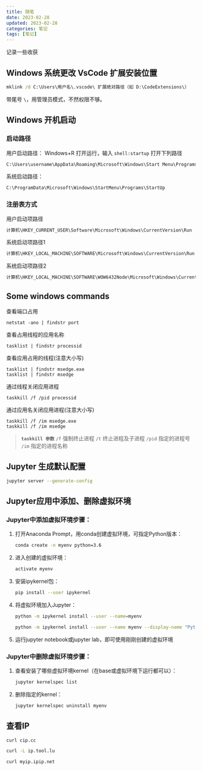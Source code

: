 ```yaml
---
title: 随笔
date: 2023-02-28
updated: 2023-02-28
categories: 笔记
tags: [笔记]
---
```


记录一些收获

<!-- more -->

## Windows 系统更改 VsCode 扩展安装位置

```cmd
mklink /d C:\Users\用户名\.vscode\ 扩展绝对路径（如 D:\CodeExtensions\）
``` 
带尾号 `\`，用管理员模式，不然权限不够。

## Windows 开机启动

### 启动路径

用户启动路径：
Windows+R 打开运行，输入 `shell:startup` 打开下列路径
```txt
C:\Users\username\AppData\Roaming\Microsoft\Windows\Start Menu\Programs\Startup
```

系统启动路径：
```txt
C:\ProgramData\Microsoft\Windows\StartMenu\Programs\StartUp
```

### 注册表方式

用户启动项路径
```txt
计算机\HKEY_CURRENT_USER\Software\Microsoft\Windows\CurrentVersion\Run
```

系统启动项路径1
```txt
计算机\HKEY_LOCAL_MACHINE\SOFTWARE\Microsoft\Windows\CurrentVersion\Run
```

系统启动项路径2
```txt
计算机\HKEY_LOCAL_MACHINE\SOFTWARE\WOW6432Node\Microsoft\Windows\CurrentVersion\Run
```

## Some windows commands

查看端口占用
```shell
netstat -ano | findstr port
```

查看占用线程的应用名称
```shell
tasklist | findstr processid
```

查看应用占用的线程(注意大小写)
```shell
tasklist | findstr msedge.exe
tasklist | findstr msedge
```

通过线程关闭应用进程
```shell
taskkill /f /pid processid
```

通过应用名关闭应用进程(注意大小写)
```shell
taskkill /f /im msedge.exe
taskkill /f /im msedge
```
>**`taskkill 参数`**
>`/f` 强制终止进程
>`/t` 终止进程及子进程
>`/pid` 指定的进程号
>`/im` 指定的进程名称

## Jupyter 生成默认配置

```bash
jupyter server --generate-config
```

## Jupyter应用中添加、删除虚拟环境

### Jupyter中添加虚拟环境步骤：

1. 打开Anaconda Prompt，用conda创建虚拟环境，可指定Python版本：
    ```bash
    conda create -n myenv python=3.6
    ```
2. 进入创建的虚拟环境：
    ```bash
    activate myenv
    ```
3. 安装ipykernel包：
    ```bash
    pip install --user ipykernel
    ```
4. 将虚拟环境加入Jupyter：
    ```bash
    python -m ipykernel install --user --name=myenv

    python -m ipykernel install --user --name myenv --display-name "Python [conda env:myenv]"
    ```
5. 运行jupyter notebook或jupyter lab，即可使用刚刚创建的虚拟环境

### Jupyter中删除虚拟环境步骤：

1. 查看安装了哪些虚拟环境kernel（在base或虚拟环境下运行都可以）：
    ```bash
    jupyter kernelspec list
    ```
2. 删除指定的kernel：
    ```bash
    jupyter kernelspec uninstall myenv
    ```

## 查看IP

```bash
curl cip.cc
```

```bash
curl -L ip.tool.lu
```

```bash
curl myip.ipip.net
```
